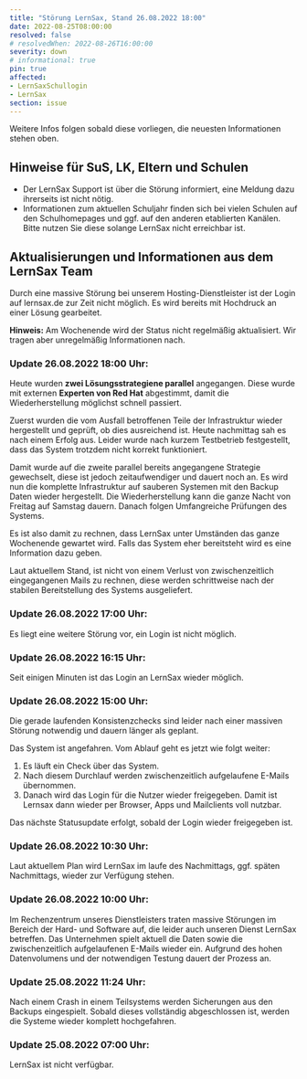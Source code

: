 ```yaml
---
title: "Störung LernSax, Stand 26.08.2022 18:00"
date: 2022-08-25T08:00:00
resolved: false
# resolvedWhen: 2022-08-26T16:00:00
severity: down
# informational: true
pin: true 
affected:
- LernSaxSchullogin
- LernSax
section: issue
---
```


Weitere Infos folgen sobald diese vorliegen, die neuesten Informationen stehen oben.

## Hinweise für SuS, LK, Eltern und Schulen

* Der LernSax Support ist über die Störung informiert, eine Meldung dazu ihrerseits ist nicht nötig.
* Informationen zum aktuellen Schuljahr finden sich bei vielen Schulen auf den Schulhomepages und ggf. auf den anderen etablierten Kanälen. Bitte nutzen Sie diese solange LernSax nicht erreichbar ist.

## Aktualisierungen und Informationen aus dem LernSax Team

Durch eine massive Störung bei unserem Hosting-Dienstleister ist der Login auf lernsax.de zur Zeit nicht möglich. Es wird bereits mit Hochdruck an einer Lösung gearbeitet.

**Hinweis:**  Am Wochenende wird der Status nicht regelmäßig aktualisiert. Wir tragen aber unregelmäßig Informationen nach.

### Update 26.08.2022 18:00 Uhr:

Heute wurden **zwei Lösungsstrategiene parallel** angegangen.
Diese wurde mit externen **Experten von Red Hat** abgestimmt, damit die Wiederherstellung möglichst schnell passiert.

Zuerst wurden die vom Ausfall betroffenen Teile der Infrastruktur wieder hergestellt und geprüft, ob dies ausreichend ist.
Heute nachmittag sah es nach einem Erfolg aus. Leider wurde nach kurzem Testbetrieb festgestellt, dass das System trotzdem nicht korrekt funktioniert.

Damit wurde auf die zweite parallel bereits angegangene Strategie gewechselt, diese ist jedoch zeitaufwendiger und dauert noch an.
Es wird nun die komplette Infrastruktur auf sauberen Systemen mit den Backup Daten wieder hergestellt.
Die Wiederherstellung kann die ganze Nacht von Freitag auf Samstag dauern.
Danach folgen Umfangreiche Prüfungen des Systems.

Es ist also damit zu rechnen, dass LernSax unter Umständen das ganze Wochenende gewartet wird.
Falls das System eher bereitsteht wird es eine Information dazu geben.

Laut aktuellem Stand, ist nicht von einem Verlust von zwischenzeitlich eingegangenen Mails zu rechnen, diese werden schrittweise nach der stabilen Bereitstellung des Systems ausgeliefert.

### Update 26.08.2022 17:00 Uhr:

Es liegt eine weitere Störung vor, ein Login ist nicht möglich.

### Update 26.08.2022 16:15 Uhr:

Seit einigen Minuten ist das Login an LernSax wieder möglich.

### Update 26.08.2022 15:00 Uhr:

Die gerade laufenden Konsistenzchecks sind leider nach einer massiven Störung notwendig und dauern länger als geplant.
 
Das System ist angefahren. Vom Ablauf geht es jetzt wie folgt weiter:
 
1. Es läuft ein Check über das System.
2. Nach diesem Durchlauf werden zwischenzeitlich aufgelaufene E-Mails übernommen.
3. Danach wird das Login für die Nutzer wieder freigegeben. Damit ist Lernsax dann wieder per Browser, Apps und Mailclients voll nutzbar.
 
Das nächste Statusupdate erfolgt, sobald der Login wieder freigegeben ist.

### Update 26.08.2022 10:30 Uhr:

Laut aktuellem Plan wird LernSax im laufe des Nachmittags, ggf. späten Nachmittags, wieder zur Verfügung stehen.

### Update 26.08.2022 10:00 Uhr:

Im Rechenzentrum unseres Dienstleisters traten massive Störungen im Bereich der Hard- und
Software auf, die leider auch unseren Dienst LernSax betreffen.
Das Unternehmen spielt aktuell die Daten sowie die zwischenzeitlich aufgelaufenen E-Mails
wieder ein.
Aufgrund des hohen Datenvolumens und der notwendigen Testung dauert der Prozess an.

### Update 25.08.2022 11:24 Uhr:

Nach einem Crash in einem Teilsystems werden Sicherungen aus den Backups eingespielt. Sobald dieses vollständig abgeschlossen ist, werden die Systeme wieder komplett hochgefahren.

### Update 25.08.2022 07:00 Uhr:

LernSax ist nicht verfügbar.
